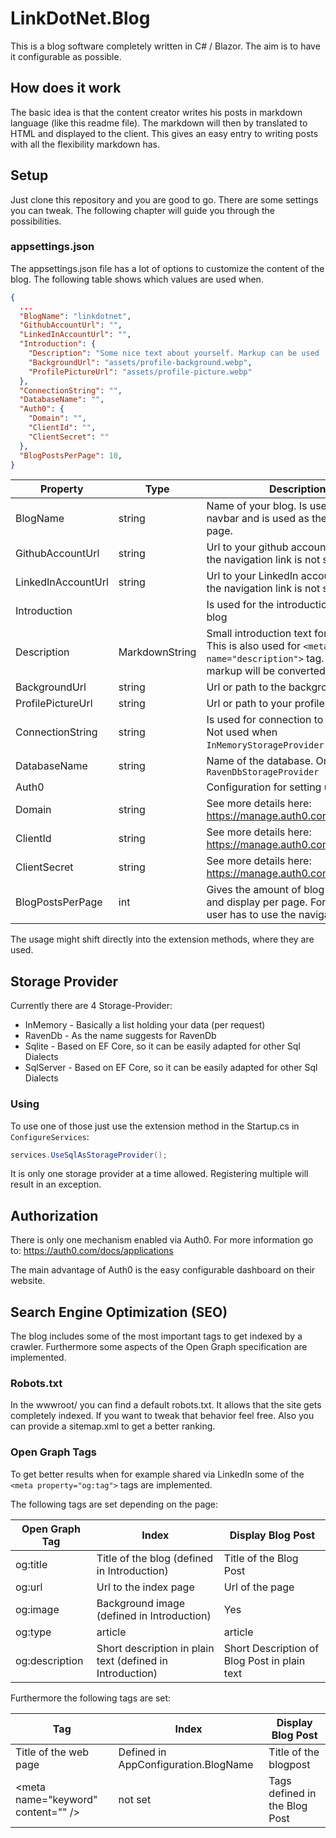 ﻿# LinkDotNet.Blog
This is a blog software completely written in C# / Blazor. The aim is to have it configurable as possible. 

## How does it work
The basic idea is that the content creator writes his posts in markdown language (like this readme file). 
The markdown will then by translated to HTML and displayed to the client. This gives an easy entry to writing posts with all the flexibility markdown has.

## Setup
Just clone this repository and you are good to go. There are some settings you can tweak. The following chapter will guide you 
through the possibilities.

### appsettings.json
The appsettings.json file has a lot of options to customize the content of the blog. The following table shows which values are used when.

```json
{
  ...
  "BlogName": "linkdotnet",
  "GithubAccountUrl": "",
  "LinkedInAccountUrl": "",
  "Introduction": {
    "Description": "Some nice text about yourself. Markup can be used [Github](https://github.com/someuser/somerepo)",
    "BackgroundUrl": "assets/profile-background.webp",
    "ProfilePictureUrl": "assets/profile-picture.webp"
  },
  "ConnectionString": "",
  "DatabaseName": "",
  "Auth0": {
    "Domain": "",
    "ClientId": "",
    "ClientSecret": ""
  },
  "BlogPostsPerPage": 10,
}

```

| Property           | Type           | Description                                                                                                                                       |
| ------------------ | -------------- | ------------------------------------------------------------------------------------------------------------------------------------------------- |
| BlogName           | string         | Name of your blog. Is used in the navbar and is used as the title of the page.                                                                    |
| GithubAccountUrl   | string         | Url to your github account. If not set the navigation link is not shown                                                                           |
| LinkedInAccountUrl | string         | Url to your LinkedIn account. If not set the navigation link is not shown                                                                         |
| Introduction       |                | Is used for the introduction part of the blog                                                                                                     |
| Description        | MarkdownString | Small introduction text for yourself. This is also used for `<meta name="description">` tag. For this the markup will be converted to plain text. |
| BackgroundUrl      | string         | Url or path to the background image                                                                                                               |
| ProfilePictureUrl  | string         | Url or path to your profile picture                                                                                                               |
| ConnectionString   | string         | Is used for connection to a database. Not used when `InMemoryStorageProvider` is used                                                             |
| DatabaseName       | string         | Name of the database. Only used with `RavenDbStorageProvider`                                                                                     |
| Auth0              |                | Configuration for setting up Auth0                                                                                                                |
| Domain             | string         | See more details here: https://manage.auth0.com/dashboard/                                                                                        |
| ClientId           | string         | See more details here: https://manage.auth0.com/dashboard/                                                                                        |
| ClientSecret       | string         | See more details here: https://manage.auth0.com/dashboard/                                                                                        |
| BlogPostsPerPage   | int            | Gives the amount of blog posts loaded and display per page. For more the user has to use the navigation                                           |

The usage might shift directly into the extension methods, where they are used.

## Storage Provider
Currently there are 4 Storage-Provider:
 * InMemory - Basically a list holding your data (per request)
 * RavenDb - As the name suggests for RavenDb
 * Sqlite - Based on EF Core, so it can be easily adapted for other Sql Dialects
 * SqlServer - Based on EF Core, so it can be easily adapted for other Sql Dialects

### Using
To use one of those just use the extension method in the Startup.cs in `ConfigureServices`:
```csharp
services.UseSqlAsStorageProvider();
```

It is only one storage provider at a time allowed. Registering multiple will result in an exception.

## Authorization
There is only one mechanism enabled via Auth0. For more information go to: https://auth0.com/docs/applications

The main advantage of Auth0 is the easy configurable dashboard on their website. 

## Search Engine Optimization (SEO)
The blog includes some of the most important tags to get indexed by a crawler. Furthermore some aspects of the Open Graph specification are implemented.

### Robots.txt
In the wwwroot/ you can find a default robots.txt. It allows that the site gets completely indexed. If you want to tweak that behavior feel free.
Also you can provide a sitemap.xml to get a better ranking. 

### Open Graph Tags
To get better results when for example shared via LinkedIn some of the `<meta property="og:tag">` tags are implemented.

The following tags are set depending on the page:

| Open Graph Tag | Index                                                     | Display Blog Post                            |
| -------------- | --------------------------------------------------------- | -------------------------------------------- |
| og:title       | Title of the blog (defined in Introduction)               | Title of the Blog Post                       |
| og:url         | Url to the index page                                     | Url of the page                              |
| og:image       | Background image (defined in Introduction)                | Yes                                          |
| og:type        | article                                                   | article                                      |
| og:description | Short description in plain text (defined in Introduction) | Short Description of Blog Post in plain text |

Furthermore the following tags are set:

| Tag                                      | Index                                | Display Blog Post             |
| ---------------------------------------- | ------------------------------------ | ----------------------------- |
| Title of the web page                    | Defined in AppConfiguration.BlogName | Title of the blogpost         |
| &lt;meta name="keyword" content="" /&gt; | not set                              | Tags defined in the Blog Post |